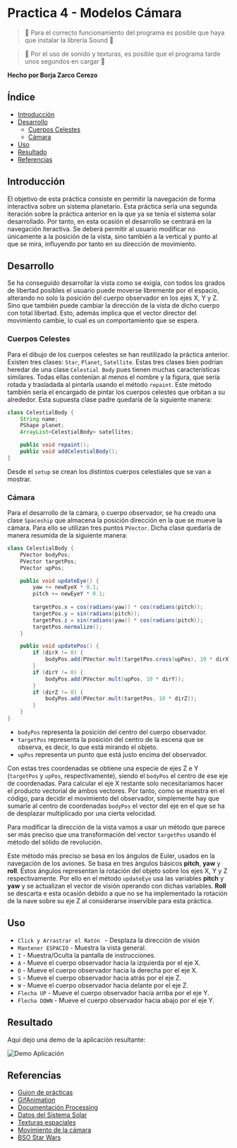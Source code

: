 # Practica 4 - Modelos Cámara

> 🔴 Para el correcto funcionamiento del programa es posible que haya que instalar la librería Sound 🔴

> 🔴 Por el uso de sonido y texturas, es posible que el programa tarde unos segundos en cargar 🔴

**Hecho por Borja Zarco Cerezo**

## Índice
- [Introducción](#introducción) 
- [Desarrollo](#desarrollo)
    - [Cuerpos Celestes](##cuerpos-celestes)
    - [Cámara](##cámara)
- [Uso](#uso)
- [Resultado](#resultado)
- [Referencias](#referencias)

## Introducción

El objetivo de esta práctica consiste en permitir la navegación de forma interactiva sobre un sistema planetario. Esta práctica sería una segunda iteración sobre la práctica anterior en la que ya se tenía el sistema solar desarrollado. Por tanto, en esta ocasión el desarrollo se centrará en la navegación iteractiva. Se deberá permitir al usuario modificar no únicamente a la posición de la vista, sino también a la vertical y punto al que se mira, influyendo por tanto en su dirección de movimiento.

## Desarrollo

Se ha conseguido desarrollar la vista como se exigía, con todos los grados de libertad posibles el usuario puede moverse libremente por el espacio, alterando no solo la posición del cuerpo observador en los ejes X, Y y Z. Sino que también puede cambiar la dirección de la vista de dicho cuerpo con total libertad. Esto, además implica que el vector director del movimiento cambie, lo cual es un comportamiento que se espera.

### Cuerpos Celestes

Para el dibujo de los cuerpos celestes se han reutilizado la práctica anterior. Existen tres clases: `Star`, `Planet`, `Satellite`. Estas tres clases bien podrían heredar de una clase `Celestial Body` pues tienen muchas características similares. Todas ellas contenían al menos el nombre y la figura, que sería rotada y trasladada al pintarla usando el método `repaint`. Este método también sería el encargado de pintar los cuerpos celestes que orbitan a su alrededor. Esta supuesta clase padre quedaría de la siguiente manera:

```java
class CelestialBody {
    String name;    
    PShape planet;
    ArrayList<CelestialBody> satellites;

    public void repaint();
    public void addCelestialBody();
}
```


Desde el `setup` se crean los distintos cuerpos celestiales que se van a mostrar.  

### Cámara

Para el desarrollo de la cámara, o cuerpo observador, se ha creado una clase `Spaceship` que almacena la posición dirección en la que se mueve la cámara. Para ello se utilizan tres puntos `PVector`. Dicha clase quedaría de manera resumida de la siguiente manera:

```java
class CelestialBody {
    PVector bodyPos;
    PVector targetPos;
    PVector upPos;

    public void updateEye() {
        yaw += newEyeX * 0.1;
        pitch += newEyeY * 0.1;
        
        targetPos.x = cos(radians(yaw)) * cos(radians(pitch));
        targetPos.y = sin(radians(pitch));
        targetPos.z = sin(radians(yaw)) * cos(radians(pitch));
        targetPos.normalize();
    }

    public void updatePos() {
        if (dirX != 0) {
            bodyPos.add(PVector.mult(targetPos.cross(upPos), 10 * dirX));
        }
        if (dirY != 0) {
            bodyPos.add(PVector.mult(upPos, 10 * dirY));
        }
        if (dirZ != 0) {
            bodyPos.add(PVector.mult(targetPos, 10 * dirZ));
        }
    }
}
```

- `bodyPos` representa la posición del centro del cuerpo observador.
- `targetPos` representa la posición del centro de la escena que se observa, es decir, lo que está mirando el objeto.
- `upPos` representa un punto que está justo encima del observador.

Con estas tres coordenadas se obtiene una especie de ejes Z e Y (`targetPos` y `upPos`, respectivamente), siendo el `bodyPos` el centro de ese eje de coordenadas. Para calcular el eje X restante solo necesitaríamos hacer el producto vectorial de ambos vectores. Por tanto, como se muestra en el código, para decidir el movimiento del observador, simplemente hay que sumarle al centro de coordenadas `bodyPos` el vector del eje en el que se ha de desplazar multiplicado por una cierta velocidad.

Para modificar la dirección de la vista vamos a usar un método que parece ser más preciso que una transformación del vector `targetPos` usando el método del sólido de revolución. 

Este método más preciso se basa en los ángulos de Euler, usados en la navegación de los aviones. Se basa en tres ángulos básicos **pitch**, **yaw** y **roll**. Estos ángulos representan la rotación del objeto sobre los ejes X, Y y Z respectivamente. Por ello en el método `updateEye` usa las variables **pitch** y **yaw** y se actualizan el vector de visión operando con dichas variables. **Roll** se descarta e esta ocasión debido a que no se ha implementado la rotación de la nave sobre su eje Z al considerarse inservible para esta práctica.

## Uso

* `Click y Arrastrar el Ratón ` - Desplaza la dirección de visión
* `Mantener ESPACIO` - Muestra la vista general.
* `I` - Muestra/Oculta la pantalla de instrucciones.
* `A` - Mueve el cuerpo observador hacia la izquierda por el eje X.
* `D` - Mueve el cuerpo observador hacia la derecha por el eje X.
* `S` - Mueve el cuerpo observador hacia atrás por el eje Z.
* `W` - Mueve el cuerpo observador hacia delante por el eje Z.
* `Flecha UP` - Mueve el cuerpo observador hacia arriba por el eje Y.
* `Flecha DOWN` - Mueve el cuerpo observador hacia abajo por el eje Y.


## Resultado

Aqui dejo una demo de la aplicación resultante: 

![Demo Aplicación](./assets/space-animation.gif)

## Referencias

* [Guion de prácticas](https://cv-aep.ulpgc.es/cv/ulpgctp20/pluginfile.php/126724/mod_resource/content/22/CIU_Pr_cticas.pdf)
* [GifAnimation](https://github.com/extrapixel/gif-animation)
* [Documentación Processing](https://processing.org/)
* [Datos del Sistema Solar](https://nssdc.gsfc.nasa.gov/planetary/factsheet/)
* [Texturas espaciales](https://www.solarsystemscope.com/textures/)
* [Movimiento de la cámara](https://learnopengl.com/Getting-started/Camera)
* [BSO Star Wars](https://archive.org/details/StarWarsThemeSongByJohnWilliams)